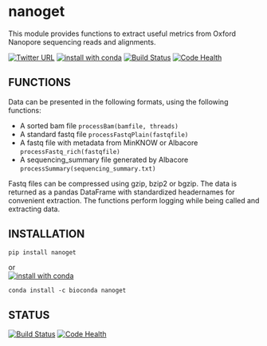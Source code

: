 # nanoget
This module provides functions to extract useful metrics from Oxford Nanopore sequencing reads and alignments.  

[![Twitter URL](https://img.shields.io/twitter/url/https/twitter.com/wouter_decoster.svg?style=social&label=Follow%20%40wouter_decoster)](https://twitter.com/wouter_decoster)
[![install with conda](https://anaconda.org/bioconda/nanoget/badges/installer/conda.svg)](https://anaconda.org/bioconda/nanoget)
[![Build Status](https://travis-ci.org/wdecoster/nanoget.svg?branch=master)](https://travis-ci.org/wdecoster/nanoget)
[![Code  Health](https://landscape.io/github/wdecoster/nanoget/master/landscape.svg?style=flat)](https://landscape.io/github/wdecoster/nanoget/master)


## FUNCTIONS
Data can be presented in the following formats, using the following functions:  
- A sorted bam file `processBam(bamfile, threads)`  
- A standard fastq file `processFastqPlain(fastqfile)`  
- A fastq file with metadata from MinKNOW or Albacore `processFastq_rich(fastqfile)`  
- A sequencing_summary file generated by Albacore `processSummary(sequencing_summary.txt)`  

Fastq files can be compressed using gzip, bzip2 or bgzip. The data is returned as a pandas DataFrame with standardized headernames for convenient extraction. The functions perform logging while being called and extracting data.


## INSTALLATION
```bash
pip install nanoget
```
or  
[![install with conda](https://anaconda.org/bioconda/nanoget/badges/installer/conda.svg)](https://anaconda.org/bioconda/nanoget)
```
conda install -c bioconda nanoget
```

## STATUS
[![Build Status](https://travis-ci.org/wdecoster/nanoget.svg?branch=master)](https://travis-ci.org/wdecoster/nanoget)
[![Code  Health](https://landscape.io/github/wdecoster/nanoget/master/landscape.svg?style=flat)](https://landscape.io/github/wdecoster/nanoget/master)
